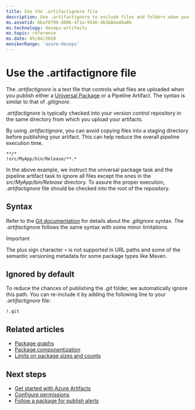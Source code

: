 ```yaml
---
title: Use the .artifactignore file
description: Use .artifactignore to exclude files and folders when you publish Artifacts
ms.assetid: bbaf8799-d08b-4f1a-9546-4b3b8da40a0b
ms.technology: devops-artifacts
ms.topic: reference
ms.date: 05/04/2020
monikerRange: 'azure-devops'
---
```


# Use the .artifactignore file

The *.artifactignore* is a text file that controls what files are uploaded when you publish either a [Universal Package](../quickstarts/universal-packages.md) or a Pipeline Artifact. The syntax is similar to that of *.gitignore*.

*.artifactignore* is typically checked into your version control repository in the same directory from which you upload your artifacts.

By using *.artifactignore*, you can avoid copying files into a staging directory before publishing your artifact. This can help reduce the overall pipeline execution time.

```
**/*
!src/MyApp/bin/Release/**.*
```

In the above example, we instruct the universal package task and the pipeline artifact task to ignore all files except the ones in the *src/MyApp/bin/Release* directory. To assure the proper execution, *.artifactignore* file should be checked into the root of the repository.

## Syntax

Refer to the [Git documentation](https://git-scm.com/docs/gitignore) for details about the *.gitignore* syntax. The *.artifactignore* follows the same syntax with some minor limitations.

> [!IMPORTANT]
> The plus sign character `+` is not supported in URL paths and some of the semantic versioning metadata for some package types like Maven.

## Ignored by default

To reduce the chances of publishing the *.git* folder, we automatically ignore this path. You can re-include it by adding the following line to your *.artifactignore* file:

```
!.git
```

## Related articles

- [Package graphs](../concepts/package-graph.md)
- [Package componentization](../collaborate-with-packages.md)
- [Limits on package sizes and counts](limits.md)

## Next steps
- [Get started with Azure Artifacts](../start-using-azure-artifacts.md)
- [Configure permissions](../feeds/feed-permissions.md)
- [Follow a package for publish alerts](../how-to/follow-package-notifications.md)